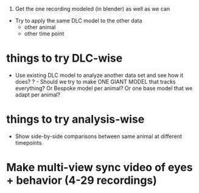 1. Get the one recording modeled (in blender) as well as we can

- Try to apply the same DLC model to the other data
    - other animal
    - other time point

# things to try DLC-wise

- Use existing DLC model to analyze another data set and see how it does?
? - Should we try to make ONE GIANT MODEL that tracks everything? Or Bespoke model per animal? Or one base model that we adapt per animal? 

# things to try analysis-wise

- Show side-by-side comparisons between same animal at different timepoints 

# Make multi-view sync video of eyes + behavior (4-29 recordings)